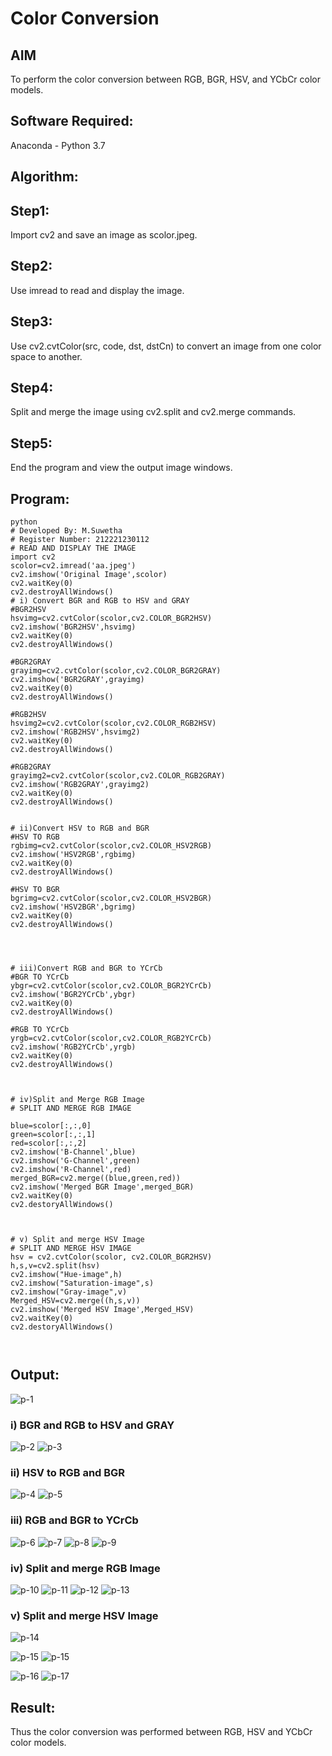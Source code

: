 # Color Conversion
## AIM
To perform the color conversion between RGB, BGR, HSV, and YCbCr color models.

## Software Required:
Anaconda - Python 3.7
## Algorithm:
## Step1:
Import cv2 and save an image as scolor.jpeg.

## Step2:
Use imread to read and display the image.

## Step3:
Use cv2.cvtColor(src, code, dst, dstCn) to convert an image from one color space to another.

## Step4:
Split and merge the image using cv2.split and cv2.merge commands.

## Step5:
End the program and view the output image windows.

## Program:
```
python
# Developed By: M.Suwetha
# Register Number: 212221230112
# READ AND DISPLAY THE IMAGE
import cv2
scolor=cv2.imread('aa.jpeg')
cv2.imshow('Original Image',scolor)
cv2.waitKey(0)
cv2.destroyAllWindows()
# i) Convert BGR and RGB to HSV and GRAY
#BGR2HSV
hsvimg=cv2.cvtColor(scolor,cv2.COLOR_BGR2HSV)
cv2.imshow('BGR2HSV',hsvimg)
cv2.waitKey(0)
cv2.destroyAllWindows()

#BGR2GRAY
grayimg=cv2.cvtColor(scolor,cv2.COLOR_BGR2GRAY)
cv2.imshow('BGR2GRAY',grayimg)
cv2.waitKey(0)
cv2.destroyAllWindows()

#RGB2HSV
hsvimg2=cv2.cvtColor(scolor,cv2.COLOR_RGB2HSV)
cv2.imshow('RGB2HSV',hsvimg2)
cv2.waitKey(0)
cv2.destroyAllWindows()

#RGB2GRAY
grayimg2=cv2.cvtColor(scolor,cv2.COLOR_RGB2GRAY)
cv2.imshow('RGB2GRAY',grayimg2)
cv2.waitKey(0)
cv2.destroyAllWindows()


# ii)Convert HSV to RGB and BGR
#HSV TO RGB
rgbimg=cv2.cvtColor(scolor,cv2.COLOR_HSV2RGB)
cv2.imshow('HSV2RGB',rgbimg)
cv2.waitKey(0)
cv2.destroyAllWindows()

#HSV TO BGR
bgrimg=cv2.cvtColor(scolor,cv2.COLOR_HSV2BGR)
cv2.imshow('HSV2BGR',bgrimg)
cv2.waitKey(0)
cv2.destroyAllWindows()




# iii)Convert RGB and BGR to YCrCb
#BGR TO YCrCb
ybgr=cv2.cvtColor(scolor,cv2.COLOR_BGR2YCrCb)
cv2.imshow('BGR2YCrCb',ybgr)
cv2.waitKey(0)
cv2.destroyAllWindows()

#RGB TO YCrCb
yrgb=cv2.cvtColor(scolor,cv2.COLOR_RGB2YCrCb)
cv2.imshow('RGB2YCrCb',yrgb)
cv2.waitKey(0)
cv2.destroyAllWindows()



# iv)Split and Merge RGB Image
# SPLIT AND MERGE RGB IMAGE

blue=scolor[:,:,0]
green=scolor[:,:,1]
red=scolor[:,:,2]
cv2.imshow('B-Channel',blue)
cv2.imshow('G-Channel',green)
cv2.imshow('R-Channel',red)
merged_BGR=cv2.merge((blue,green,red))
cv2.imshow('Merged BGR Image',merged_BGR)
cv2.waitKey(0)
cv2.destoryAllWindows()



# v) Split and merge HSV Image
# SPLIT AND MERGE HSV IMAGE
hsv = cv2.cvtColor(scolor, cv2.COLOR_BGR2HSV)
h,s,v=cv2.split(hsv)
cv2.imshow("Hue-image",h)
cv2.imshow("Saturation-image",s)
cv2.imshow("Gray-image",v)
Merged_HSV=cv2.merge((h,s,v))
cv2.imshow('Merged HSV Image',Merged_HSV)
cv2.waitKey(0)
cv2.destoryAllWindows()



```
## Output:
![p-1](https://user-images.githubusercontent.com/94165336/228330292-de86d0b8-b35f-4874-807b-2864e287c917.png)

### i) BGR and RGB to HSV and GRAY
![p-2](https://user-images.githubusercontent.com/94165336/228330303-33822af1-f6ff-42de-8970-cb00357deb31.png)
![p-3](https://user-images.githubusercontent.com/94165336/228330326-75a9c2f8-7e51-4f52-8a9d-9a2f8e05c86c.png)

### ii) HSV to RGB and BGR
![p-4](https://user-images.githubusercontent.com/94165336/228330411-8487cc51-e944-4719-a0ce-c7ad938c99b8.png)
![p-5](https://user-images.githubusercontent.com/94165336/228330515-fd4cb557-1394-4c4c-8107-8811e177f15f.png)

### iii) RGB and BGR to YCrCb
![p-6](https://user-images.githubusercontent.com/94165336/228330576-7f69d766-f0e6-4ca8-beb0-1332398ed45e.png)
![p-7](https://user-images.githubusercontent.com/94165336/228330605-2d30e89d-e5b6-4d53-84bb-bf49ad9b58b8.png)
![p-8](https://user-images.githubusercontent.com/94165336/228330647-768e2ea4-88da-488b-a697-a5371ceb1cec.png)
![p-9](https://user-images.githubusercontent.com/94165336/228330672-a9d14cee-0ddc-4c21-a6df-e12e35dc17bc.png)

### iv) Split and merge RGB Image
![p-10](https://user-images.githubusercontent.com/94165336/228330703-1bfbbf7a-91e8-49b5-b1b0-7915b5cba7a6.png)
![p-11](https://user-images.githubusercontent.com/94165336/228330733-2df3bfb9-2ead-4f84-b88a-3c08af4561bf.png)
![p-12](https://user-images.githubusercontent.com/94165336/228330752-7e8912aa-f81a-4730-a8a1-d5246cdda9d6.png)
![p-13](https://user-images.githubusercontent.com/94165336/228330771-bc661b88-2c99-4b17-90bf-4fdad2602609.png)


### v) Split and merge HSV Image
![p-14](https://user-images.githubusercontent.com/94165336/228330927-19ebbbe4-d963-4565-9321-bb59273a4f5d.png)

![p-15](https://user-images.githubusercontent.com/94165336/228330816-cccd95c5-726f-4d9c-bf4b-afd5bed2cfc3.png)
![p-15](https://user-images.githubusercontent.com/94165336/228330983-c631c18b-5bed-43f5-8479-8a4c4ecd08f9.png)

![p-16](https://user-images.githubusercontent.com/94165336/228330998-cde102ca-bf33-41a1-9a38-d69619ce01a8.png)
![p-17](https://user-images.githubusercontent.com/94165336/228331017-87eeb424-e61c-4583-b690-bb72fb963c6d.png)


## Result:
Thus the color conversion was performed between RGB, HSV and YCbCr color models.
